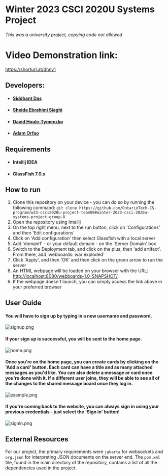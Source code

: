 # Winter 2023 CSCI 2020U Systems Project
###### *This was a university project, copying code not allowed*

# Video Demonstration link:
https://shorturl.at/dhny1

## Developers:
* #### [Siddhant Das](https://github.com/Sid-26)
* #### [Sheida Ebrahimi Siaghi](https://github.com/Sheida-Ebrahimi) 
* #### [David Houle-Tymeczko](https://github.com/DavidHTwastaken)
* #### [Adam Orfao](https://github.com/oadam03)

## Requirements
* #### Intellij IDEA
* #### GlassFish 7.0.x

## How to run

1. Clone this repository on your device - you can do so by running the following command:
```git clone https://github.com/OntarioTech-CS-program/w23-csci2020u-project-team08#winter-2023-csci-2020u-systems-project-group-8```
2. Open the repository using Intellij
3. On the top right menu, next to the run button, click on 'Configurations' and then 'Edit configurations'
4. Click on 'Add configuration' then select Glassfish with a local server
5. Add 'domain1' - or your default domain - on the 'Server Domain' box
6. Switch to the Deployment tab, and click on the plus, then 'add artifact'. From there, add 'webboards: war exploded'
7. Click 'Apply', and then 'OK' and then click on the green arrow to run the server
8. An HTML webpage will be loaded on your browser with the URL: <http://localhost:8080/webboards-1.0-SNAPSHOT/>
9. If the webpage doesn't launch, you can simply access the link above in your preferred browser

## User Guide
#### You will have to sign up by typing in a new username and password.
![signup.png](signup.png)

#### If your sign up is successful, you will be sent to the home page. 
![home.png](home.png)

#### Once you're on the home page, you can create cards by clicking on the 'Add a card' button. Each card can have a title and as many attached messages as you'd like. You can also delete a message or card once you're done with it. If a different user joins, they will be able to see all of the changes to the shared message board once they log in.
![example.png](example.png)

#### If you're coming back to the website, you can always sign in using your previous credentials - just select the 'Sign in' button!
![signin.png](signin.png)

## External Resources
For our project, the primary requirements were `jakarta` for websockets and `org.json` for interpreting JSON documents on the server end. The `pom.xml` file, found in the main directory of the repository, contains a list of all the dependencies used in the project.
